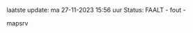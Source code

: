 laatste update: 
ma 27-11-2023 15:56   uur 
Status: FAALT - fout - 
<div class="service R">mapsrv</div>
